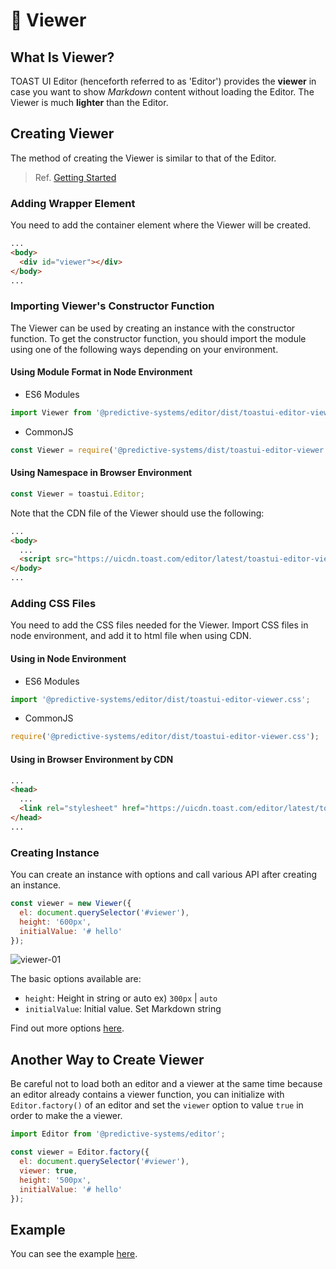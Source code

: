 # 👀 Viewer

## What Is Viewer?

TOAST UI Editor (henceforth referred to as 'Editor') provides the **viewer** in case you want to show _Markdown_ content without loading the Editor. The Viewer is much **lighter** than the Editor.

## Creating Viewer

The method of creating the Viewer is similar to that of the Editor.

> Ref. [Getting Started](https://github.com/nhn/tui.editor/blob/master/docs/en/getting-started.md)

### Adding Wrapper Element

You need to add the container element where the Viewer will be created.

```html
...
<body>
  <div id="viewer"></div>
</body>
...
```

### Importing Viewer's Constructor Function

The Viewer can be used by creating an instance with the constructor function. To get the constructor function, you should import the module using one of the following ways depending on your environment.

#### Using Module Format in Node Environment

- ES6 Modules

```javascript
import Viewer from '@predictive-systems/editor/dist/toastui-editor-viewer';
```

- CommonJS

```javascript
const Viewer = require('@predictive-systems/dist/toastui-editor-viewer');
```

#### Using Namespace in Browser Environment

```javascript
const Viewer = toastui.Editor;
```

Note that the CDN file of the Viewer should use the following:

```html
...
<body>
  ...
  <script src="https://uicdn.toast.com/editor/latest/toastui-editor-viewer.js"></script>
</body>
...
```

### Adding CSS Files

You need to add the CSS files needed for the Viewer. Import CSS files in node environment, and add it to html file when using CDN.

#### Using in Node Environment

- ES6 Modules

```javascript
import '@predictive-systems/editor/dist/toastui-editor-viewer.css';
```

- CommonJS

```javascript
require('@predictive-systems/editor/dist/toastui-editor-viewer.css');
```

#### Using in Browser Environment by CDN

```html
...
<head>
  ...
  <link rel="stylesheet" href="https://uicdn.toast.com/editor/latest/toastui-editor-viewer.min.css" />
</head>
...
```

### Creating Instance

You can create an instance with options and call various API after creating an instance.

```js
const viewer = new Viewer({
  el: document.querySelector('#viewer'),
  height: '600px',
  initialValue: '# hello'
});
```

![viewer-01](https://user-images.githubusercontent.com/37766175/121862304-a3ccc980-cd35-11eb-92c8-02b0e6fcf3cf.png)

The basic options available are:

- `height`: Height in string or auto ex) `300px` | `auto`
- `initialValue`: Initial value. Set Markdown string

Find out more options [here](https://nhn.github.io/tui.editor/latest/ToastUIEditorViewer).

## Another Way to Create Viewer

Be careful not to load both an editor and a viewer at the same time because an editor already contains a viewer function, you can initialize with `Editor.factory()` of an editor and set the `viewer` option to value `true` in order to make the a viewer.

```js
import Editor from '@predictive-systems/editor';

const viewer = Editor.factory({
  el: document.querySelector('#viewer'),
  viewer: true,
  height: '500px',
  initialValue: '# hello'
});
```

## Example

You can see the example [here](https://nhn.github.io/tui.editor/latest/tutorial-example04-viewer).
